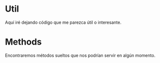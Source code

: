 # Util
Aquí iré dejando código que me parezca útil o interesante.

# Methods
Encontraremos métodos sueltos que nos podrían servir en algún momento.
